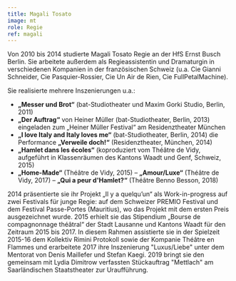 ```yaml
---
title: Magali Tosato
image: mt
role: Regie
ref: magali
---
```


Von 2010 bis 2014 studierte Magali Tosato Regie an der HfS Ernst Busch Berlin. Sie arbeitete außerdem als Regieassistentin und Dramaturgin in verschiedenen Kompanien in der französischen Schweiz (u.a. Cie Gianni Schneider, Cie Pasquier-Rossier, Cie Un Air de Rien, Cie FullPetalMachine).

Sie realisierte mehrere Inszenierungen u.a.:
- **„Messer und Brot“** (bat-Studiotheater und Maxim Gorki Studio, Berlin, 2011)
- **„Der Auftrag“** von Heiner Müller (bat-Studiotheater, Berlin, 2013) eingeladen zum „Heiner Müller Festival“ am Residenztheater München
- **„I love Italy and Italy loves me“** (bat-Studiotheater, Berlin, 2014)
  die Performance **„Verweile doch!“** (Residenztheater, München, 2014)
- **„Hamlet dans les écoles“** (koproduziert vom Théâtre de Vidy, aufgeführt in Klassenräumen des Kantons Waadt und Genf, Schweiz, 2015)
- **„Home-Made“** (Théâtre de Vidy, 2015)
– **„Amour/Luxe“** (Théâtre de Vidy, 2017)
– **„Qui a peur d'Hamlet?“** (Théâtre Benno Besson, 2018)

2014 präsentierte sie ihr Projekt „Il y a quelqu’un“ als Work-in-progress auf zwei Festivals für junge Regie: auf dem Schweizer PREMIO Festival und dem Festival Passe-Portes (Mauritius), wo das Projekt mit dem ersten Preis ausgezeichnet wurde.
2015 erhielt sie das Stipendium „Bourse de compagnonnage théâtral“ der Stadt Lausanne und Kantons Waadt für den Zeitraum 2015 bis 2017. In diesem Rahmen assistierte sie in der Spielzeit 2015-16 dem Kollektiv Rimini Protokoll sowie der Kompanie Théâtre en Flammes und erarbeitete 2017 ihre Inszenierung "Luxus/Liebe" unter dem Mentorat von Denis Maillefer und Stefan Kaegi. 2019 bringt sie den gemeinsam mit Lydia Dimitrow verfassten Stückauftrag "Mettlach" am Saarländischen Staatstheater zur Uraufführung.
